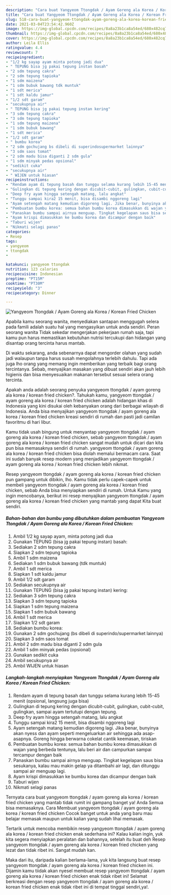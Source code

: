```yaml
---
description: "Cara buat Yangyeom Ttongdak / Ayam Goreng ala Korea / Korean Fried Chicken yang lezat Untuk Jualan"
title: "Cara buat Yangyeom Ttongdak / Ayam Goreng ala Korea / Korean Fried Chicken yang lezat Untuk Jualan"
slug: 518-cara-buat-yangyeom-ttongdak-ayam-goreng-ala-korea-korean-fried-chicken-yang-lezat-untuk-jualan
date: 2021-03-04T23:54:42.960Z
image: https://img-global.cpcdn.com/recipes/8a8a23b1ca8a54ed/680x482cq70/yangyeom-ttongdak-ayam-goreng-ala-korea-korean-fried-chicken-foto-resep-utama.jpg
thumbnail: https://img-global.cpcdn.com/recipes/8a8a23b1ca8a54ed/680x482cq70/yangyeom-ttongdak-ayam-goreng-ala-korea-korean-fried-chicken-foto-resep-utama.jpg
cover: https://img-global.cpcdn.com/recipes/8a8a23b1ca8a54ed/680x482cq70/yangyeom-ttongdak-ayam-goreng-ala-korea-korean-fried-chicken-foto-resep-utama.jpg
author: Leila Ellis
ratingvalue: 4.4
reviewcount: 7
recipeingredient:
- "1/2 kg sayap ayam minta potong jadi dua"
- " TEPUNG bisa jg pakai tepung instan basah"
- "2 sdm tepung cakra"
- "2 sdm tepung tapioka"
- "1 sdm maizena"
- "1 sdm bubuk bawang tdk muntuk"
- "1 sdt merica"
- "1 sdt kaldu jamur"
- "1/2 sdt garam"
- "secukupnya air"
- " TEPUNG bisa jg pakai tepung instan kering"
- "3 sdm tepung cakra"
- "3 sdm tepung tapioka"
- "1 sdm tepung maizena"
- "1 sdm bubuk bawang"
- "1 sdt merica"
- "1/2 sdt garam"
- " bumbu korea"
- "2 sdm gochujang bs dibeli di superindosupermarket lainnya"
- "3 sdm saos tomat"
- "2 sdm madu bisa diganti 2 sdm gula"
- "1 sdm minyak pedas opsional"
- "sedikit cuka"
- "secukupnya air"
- " WIJEN untuk hiasan"
recipeinstructions:
- "Rendam ayam di tepung basah dan tunggu selama kurang lebih 15-45 menit (opsional, langsung juga bisa)"
- "Gulingkan di tepung kering dengan dicubit-cubit, gulingkan, cubit-cubit, gulingkan, sampai ayam tertutupi dengan tepung."
- "Deep fry ayam hingga setengah matang, lalu angkat"
- "Tunggu sampai kira2 15 menit, bisa disambi nggoreng lagi"
- "Ayam setengah matang kemudian digoreng lagi. Jika benar, bunyinya akan nyess dan ayam seperti mengeluarkan air sehingga ada asap-asapnya. Goreng hingga berwarna cokelat cantik keemasan, tiriskan"
- "Pembuatan bumbu korea: semua bahan bumbu korea dimasukkan di wajan yang berbeda tentunya, lalu beri air dan campurkan sampai tercampur dengan baik"
- "Panaskan bumbu sampai airnya menguap. Tingkat kegelapan saus bisa sesukanya, kalau mau makin gelap ya ditambahi air lagi, dan ditunggu sampai air menguap lagi."
- "Ayam krispi dimasukkan ke bumbu korea dan dicampur dengan baik"
- "Taburi wijen"
- "Nikmati selagi panas"
categories:
- Resep
tags:
- yangyeom
- ttongdak
- 

katakunci: yangyeom ttongdak  
nutrition: 123 calories
recipecuisine: Indonesian
preptime: "PT15M"
cooktime: "PT30M"
recipeyield: "3"
recipecategory: Dinner

---
```



![Yangyeom Ttongdak / Ayam Goreng ala Korea / Korean Fried Chicken](https://img-global.cpcdn.com/recipes/8a8a23b1ca8a54ed/680x482cq70/yangyeom-ttongdak-ayam-goreng-ala-korea-korean-fried-chicken-foto-resep-utama.jpg)

Apabila kamu seorang wanita, menyediakan santapan menggugah selera pada famili adalah suatu hal yang mengasyikan untuk anda sendiri. Peran seorang  wanita Tidak sekedar mengerjakan pekerjaan rumah saja, tapi kamu pun harus memastikan kebutuhan nutrisi tercukupi dan hidangan yang disantap orang tercinta harus mantab.

Di waktu  sekarang, anda sebenarnya dapat mengorder olahan yang sudah jadi walaupun tanpa harus susah mengolahnya terlebih dahulu. Tapi ada juga lho orang yang memang ingin memberikan yang terbaik bagi orang tercintanya. Sebab, menyajikan masakan yang dibuat sendiri akan jauh lebih higienis dan bisa menyesuaikan makanan tersebut sesuai selera orang tercinta. 



Apakah anda adalah seorang penyuka yangyeom ttongdak / ayam goreng ala korea / korean fried chicken?. Tahukah kamu, yangyeom ttongdak / ayam goreng ala korea / korean fried chicken adalah hidangan khas di Indonesia yang kini disukai oleh kebanyakan orang dari berbagai wilayah di Indonesia. Anda bisa menyajikan yangyeom ttongdak / ayam goreng ala korea / korean fried chicken kreasi sendiri di rumah dan pasti jadi camilan favoritmu di hari libur.

Kamu tidak usah bingung untuk menyantap yangyeom ttongdak / ayam goreng ala korea / korean fried chicken, sebab yangyeom ttongdak / ayam goreng ala korea / korean fried chicken sangat mudah untuk dicari dan kita pun bisa memasaknya sendiri di rumah. yangyeom ttongdak / ayam goreng ala korea / korean fried chicken bisa diolah memalui bermacam cara. Saat ini sudah banyak resep modern yang menjadikan yangyeom ttongdak / ayam goreng ala korea / korean fried chicken lebih nikmat.

Resep yangyeom ttongdak / ayam goreng ala korea / korean fried chicken pun gampang untuk dibikin, lho. Kamu tidak perlu capek-capek untuk membeli yangyeom ttongdak / ayam goreng ala korea / korean fried chicken, sebab Anda bisa menyiapkan sendiri di rumah. Untuk Kamu yang ingin mencobanya, berikut ini resep menyajikan yangyeom ttongdak / ayam goreng ala korea / korean fried chicken yang mantab yang dapat Kita buat sendiri.

<!--inarticleads1-->

##### Bahan-bahan dan bumbu yang dibutuhkan dalam pembuatan Yangyeom Ttongdak / Ayam Goreng ala Korea / Korean Fried Chicken:

1. Ambil 1/2 kg sayap ayam, minta potong jadi dua
1. Gunakan  TEPUNG (bisa jg pakai tepung instan) basah:
1. Sediakan 2 sdm tepung cakra
1. Siapkan 2 sdm tepung tapioka
1. Ambil 1 sdm maizena
1. Sediakan 1 sdm bubuk bawang (tdk muntuk)
1. Ambil 1 sdt merica
1. Siapkan 1 sdt kaldu jamur
1. Ambil 1/2 sdt garam
1. Sediakan secukupnya air
1. Gunakan  TEPUNG (bisa jg pakai tepung instan) kering:
1. Sediakan 3 sdm tepung cakra
1. Siapkan 3 sdm tepung tapioka
1. Siapkan 1 sdm tepung maizena
1. Siapkan 1 sdm bubuk bawang
1. Ambil 1 sdt merica
1. Siapkan 1/2 sdt garam
1. Sediakan  bumbu korea:
1. Gunakan 2 sdm gochujang (bs dibeli di superindo/supermarket lainnya)
1. Siapkan 3 sdm saos tomat
1. Ambil 2 sdm madu bisa diganti 2 sdm gula
1. Ambil 1 sdm minyak pedas (opsional)
1. Gunakan sedikit cuka
1. Ambil secukupnya air
1. Ambil  WIJEN untuk hiasan




<!--inarticleads2-->

##### Langkah-langkah menyiapkan Yangyeom Ttongdak / Ayam Goreng ala Korea / Korean Fried Chicken:

1. Rendam ayam di tepung basah dan tunggu selama kurang lebih 15-45 menit (opsional, langsung juga bisa)
1. Gulingkan di tepung kering dengan dicubit-cubit, gulingkan, cubit-cubit, gulingkan, sampai ayam tertutupi dengan tepung.
1. Deep fry ayam hingga setengah matang, lalu angkat
1. Tunggu sampai kira2 15 menit, bisa disambi nggoreng lagi
1. Ayam setengah matang kemudian digoreng lagi. Jika benar, bunyinya akan nyess dan ayam seperti mengeluarkan air sehingga ada asap-asapnya. Goreng hingga berwarna cokelat cantik keemasan, tiriskan
1. Pembuatan bumbu korea: semua bahan bumbu korea dimasukkan di wajan yang berbeda tentunya, lalu beri air dan campurkan sampai tercampur dengan baik
1. Panaskan bumbu sampai airnya menguap. Tingkat kegelapan saus bisa sesukanya, kalau mau makin gelap ya ditambahi air lagi, dan ditunggu sampai air menguap lagi.
1. Ayam krispi dimasukkan ke bumbu korea dan dicampur dengan baik
1. Taburi wijen
1. Nikmati selagi panas




Ternyata cara buat yangyeom ttongdak / ayam goreng ala korea / korean fried chicken yang mantab tidak rumit ini gampang banget ya! Anda Semua bisa memasaknya. Cara Membuat yangyeom ttongdak / ayam goreng ala korea / korean fried chicken Cocok banget untuk anda yang baru mau belajar memasak maupun untuk kalian yang sudah lihai memasak.

Tertarik untuk mencoba membikin resep yangyeom ttongdak / ayam goreng ala korea / korean fried chicken enak sederhana ini? Kalau kalian ingin, yuk kita segera menyiapkan peralatan dan bahannya, setelah itu buat deh Resep yangyeom ttongdak / ayam goreng ala korea / korean fried chicken yang lezat dan tidak ribet ini. Sangat mudah kan. 

Maka dari itu, daripada kalian berlama-lama, yuk kita langsung buat resep yangyeom ttongdak / ayam goreng ala korea / korean fried chicken ini. Dijamin kamu tiidak akan nyesel membuat resep yangyeom ttongdak / ayam goreng ala korea / korean fried chicken enak tidak ribet ini! Selamat berkreasi dengan resep yangyeom ttongdak / ayam goreng ala korea / korean fried chicken enak tidak ribet ini di tempat tinggal sendiri,ya!.

